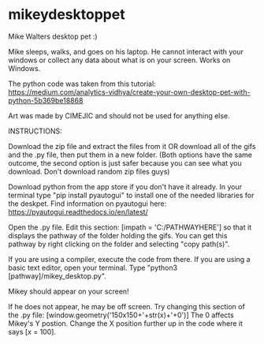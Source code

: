 # mikeydesktoppet
Mike Walters desktop pet :)

Mike sleeps, walks, and goes on his laptop. He cannot interact with your windows or collect any data about what is on your screen. Works on Windows. 

The python code was taken from this tutorial: https://medium.com/analytics-vidhya/create-your-own-desktop-pet-with-python-5b369be18868

Art was made by CIMEJIC and should not be used for anything else. 

INSTRUCTIONS: 

Download the zip file and extract the files from it OR download all of the gifs and the .py file, then put them in a new folder. (Both options have the same outcome, the second option is just safer because you can see what you download. Don't download random zip files guys)

Download python from the app store if you don't have it already. In your terminal type "pip install pyautogui" to install one of the needed libraries for the deskpet. Find information on pyautogui here: https://pyautogui.readthedocs.io/en/latest/ 

Open the .py file. Edit this section: [impath = 'C:/PATHWAYHERE'] so that it displays the pathway of the folder holding the gifs. You can get this pathway by right clicking on the folder and selecting "copy path(s)".

If you are using a compiler, execute the code from there. If you are using a basic text editor, open your terminal. Type "python3 [pathway]/mikey_desktop.py". 

Mikey should appear on your screen! 

If he does not appear, he may be off screen. Try changing this section of the .py file: [window.geometry('150x150+'+str(x)+'+0')] The 0 affects Mikey's Y postion. Change the X position further up in the code where it says [x = 100]. 

